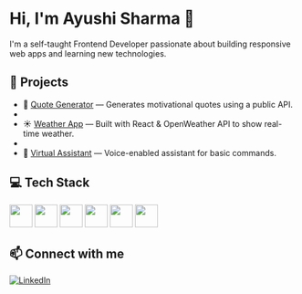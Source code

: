 # Hi, I'm Ayushi Sharma 👋


I'm a self-taught Frontend Developer passionate about building responsive web apps and learning new technologies.



## 🚀 Projects
- 🔗 [Quote Generator](https://ayushi-sharma-24.github.io/Quote-Generator/) — Generates motivational quotes using a public API.
- 
- ☀️ [Weather App](https://ayushi-sharma-24.github.io/Weatherapp/) — Built with React & OpenWeather API to show real-time weather.
- 
- 🧠 [Virtual Assistant](https://ayushi-sharma-24.github.io/Virtual-Assistant-Siri/) — Voice-enabled assistant for basic commands.



## 💻 Tech Stack
<p align="left">
<img src="https://cdn.jsdelivr.net/gh/devicons/devicon/icons/html5/html5-original.svg" width="40" height="40" />
  
<img src="https://cdn.jsdelivr.net/gh/devicons/devicon/icons/css3/css3-original.svg" width="40" height="40" />

<img src="https://cdn.jsdelivr.net/gh/devicons/devicon/icons/javascript/javascript-original.svg" width="40" height="40" />

<img src="https://cdn.jsdelivr.net/gh/devicons/devicon/icons/react/react-original.svg" width="40" height="40" />

<img src="https://cdn.jsdelivr.net/gh/devicons/devicon/icons/bootstrap/bootstrap-original.svg" width="40" height="40" />

<img src="https://cdn.jsdelivr.net/gh/devicons/devicon/icons/github/github-original.svg" width="40" height="40" />
  
</p>




## 📫 Connect with me


[![LinkedIn](https://img.shields.io/badge/LinkedIn-0A66C2?style=for-the-badge&logo=linkedin&logoColor=white)](https://www.linkedin.com/in/ayushi-sharma-04sh/)


